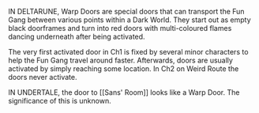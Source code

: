 IN DELTARUNE, Warp Doors are special doors that can transport the Fun Gang between various points within a Dark World. They start out as empty black doorframes and turn into red doors with multi-coloured flames dancing underneath after being activated. 

The very first activated door in Ch1 is fixed by several minor characters to help the Fun Gang travel around faster. Afterwards, doors are usually activated by simply reaching some location. 
In Ch2 on Weird Route the doors never activate.

IN UNDERTALE, the door to [[Sans' Room]] looks like a Warp Door. The significance of this is unknown.